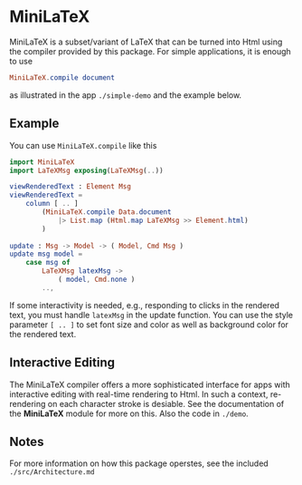 # MiniLaTeX

MiniLaTeX is a subset/variant of LaTeX that can
be turned into Html using the compiler provided by 
this package.  For simple applications, it is enough to 
use 

```elm
MiniLaTeX.compile document
```

as illustrated in the app `./simple-demo` and the example below.


## Example

You can use `MiniLaTeX.compile` like this

```elm
import MiniLaTeX
import LaTeXMsg exposing(LaTeXMsg(..))

viewRenderedText : Element Msg
viewRenderedText =
    column [ .. ]
        (MiniLaTeX.compile Data.document
            |> List.map (Html.map LaTeXMsg >> Element.html)
        )
        
update : Msg -> Model -> ( Model, Cmd Msg )
update msg model =
    case msg of
        LaTeXMsg latexMsg ->
            ( model, Cmd.none )
        ..,


```

If some interactivity is needed, e.g., responding
to clicks in the rendered text, you must handle `latexMsg` in
the update function.  You can use the style parameter `[ .. ]` to
set font size and color as well as background color for the rendered
text.


## Interactive Editing

The MiniLaTeX compiler offers a more sophisticated interface for
apps with interactive editing with real-time rendering
to Html.  In such a context, re-rendering on each character
stroke is desiable.  See the documentation of the **MiniLaTeX** 
module for more on this.  Also the code in `./demo`.

## Notes

For more information on how this package operstes,
see the included `./src/Architecture.md`

